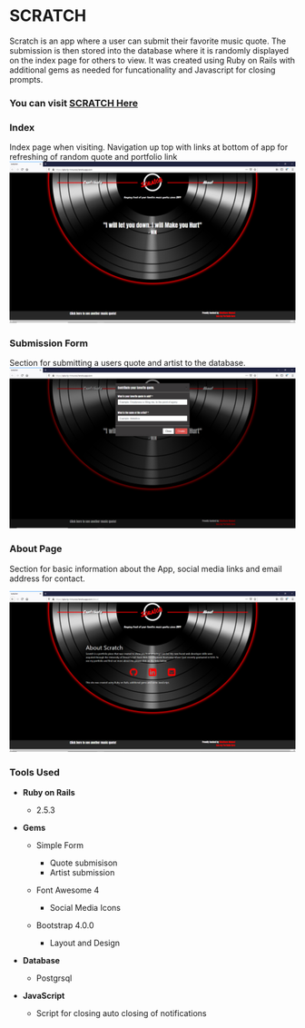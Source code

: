 # **SCRATCH**

Scratch is an app where a user can submit their favorite music quote. The submission is then stored into the database where it is randomly displayed on the index page for others to view. It was created using Ruby on Rails with additional gems as needed for funcationality and Javascript for closing prompts.

### You can visit [SCRATCH Here](https://splurty-mmunos.herokuapp.com/)

### Index
Index page when visiting. Navigation up top with links at bottom of app for refreshing of random quote and portfolio link
![Scratch Image 1](https://github.com/spiraldown/scratch/blob/master/scratch1.jpg?raw=true)

### Submission Form
Section for submitting a users quote and artist to the database. 
![Scratch Image 2](https://github.com/spiraldown/scratch/blob/master/scratch2.jpg?raw=true)

### About Page
Section for basic information about the App, social media links and email address for contact. 
 
![Scratch Image 3](https://github.com/spiraldown/scratch/blob/master/scratch3.jpg?raw=true)

### **Tools Used**

* **Ruby on Rails**
  * 2.5.3

* **Gems**
  * Simple Form
    * Quote submisison
    * Artist submission

  * Font Awesome 4
    * Social Media Icons
    
  * Bootstrap 4.0.0
    * Layout and Design
    
* **Database**
  * Postgrsql

* **JavaScript**
  * Script for closing auto closing of notifications
